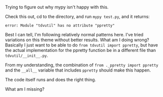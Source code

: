 Trying to figure out why mypy isn't happy with this.

Check this out, cd to the directory, and run `mypy test.py`, and it returns:

```
error: Module "tdvutil" has no attribute "ppretty"
```

Best I can tell, I'm following relatively normal patterns here. I've tried
variations on this theme without better results. What am I doing wrong?
Basically I just want to be able to do `from tdvutil import ppretty`, but
have the actual implementation for the ppretty function be in a different
file than `tdvutil/__init__.py`.

From my understanding, the combination of `from ._ppretty import ppretty`
and the `__all__` variable that includes `ppretty` should make this happen.

The code itself runs and does the right thing.

What am I missing?

